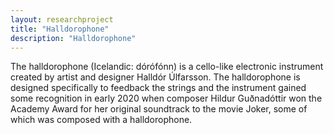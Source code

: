 ```yaml
---
layout: researchproject
title: "Halldorophone"
description: "Halldorophone"
---
```


The halldorophone (Icelandic: dórófónn) is a cello-like electronic instrument created by artist and designer Halldór Úlfarsson.
The halldorophone is designed specifically to feedback the strings and the instrument gained some recognition in early 2020 when composer Hildur Guðnadóttir won the Academy Award for her original soundtrack to the movie Joker, some of which was composed with a halldorophone.

